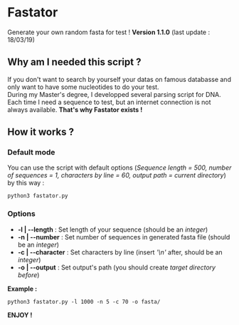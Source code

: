 # Fastator
Generate your own random fasta for test !
**Version 1.1.0** (last update : 18/03/19)

## Why am I needed this script ? 

If you don't want to search by yourself your datas on famous databasse and only want to have some nucleotides to do your test.     
During my Master's degree, I developped several parsing script for DNA. Each time I need a sequence to test, but an internet connection is not always available. **That's why Fastator exists !**


## How it works ? 

### Default mode

You can use the script with default options (*Sequence length = 500, number of sequences = 1, characters by line = 60, output path = current directory*) by this way : 

```
python3 fastator.py
```

### Options 

- **-l | --length** : Set length of your sequence (should be an *integer*)
- **-n | --number** : Set number of sequences in generated fasta file (should be an *integer*)
- **-c | --character** : Set characters by line (insert *'\n'* after, should be an *integer*)
- **-o | --output** : Set output's path (you should create *target directory before*)

**Example :** 

```
python3 fastator.py -l 1000 -n 5 -c 70 -o fasta/
```

**ENJOY !**


